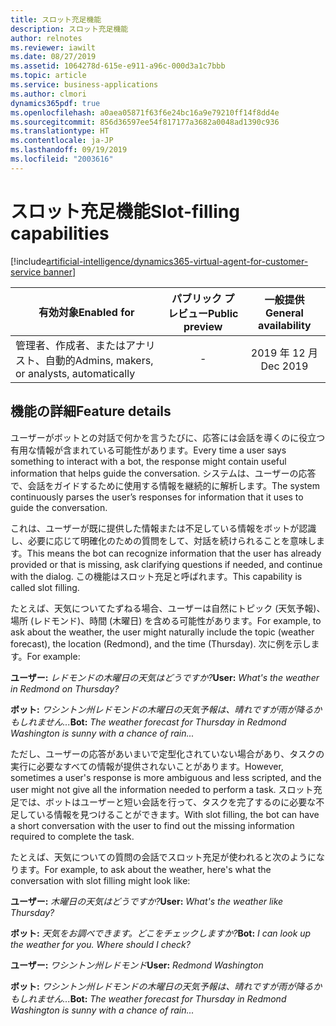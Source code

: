 ```yaml
---
title: スロット充足機能
description: スロット充足機能
author: relnotes
ms.reviewer: iawilt
ms.date: 08/27/2019
ms.assetid: 1064278d-615e-e911-a96c-000d3a1c7bbb
ms.topic: article
ms.service: business-applications
ms.author: clmori
dynamics365pdf: true
ms.openlocfilehash: a0aea05871f63f6e24bc16a9e79210ff14f8dd4e
ms.sourcegitcommit: 856d36597ee54f817177a3682a0048ad1390c936
ms.translationtype: HT
ms.contentlocale: ja-JP
ms.lasthandoff: 09/19/2019
ms.locfileid: "2003616"
---
```

# <a name="slot-filling-capabilities"></a><span data-ttu-id="370d7-103">スロット充足機能</span><span class="sxs-lookup"><span data-stu-id="370d7-103">Slot-filling capabilities</span></span>
[!include[artificial-intelligence/dynamics365-virtual-agent-for-customer-service banner](../includes/artificial-intelligence/dynamics365-virtual-agent-for-customer-service.md)]

| <span data-ttu-id="370d7-104">有効対象</span><span class="sxs-lookup"><span data-stu-id="370d7-104">Enabled for</span></span>    |  <span data-ttu-id="370d7-105">パブリック プレビュー</span><span class="sxs-lookup"><span data-stu-id="370d7-105">Public preview</span></span> | <span data-ttu-id="370d7-106">一般提供</span><span class="sxs-lookup"><span data-stu-id="370d7-106">General availability</span></span> | 
| ---------- | :----------: |:----------: |
|<span data-ttu-id="370d7-107">管理者、作成者、またはアナリスト、自動的</span><span class="sxs-lookup"><span data-stu-id="370d7-107">Admins, makers, or analysts, automatically</span></span>|-| <span data-ttu-id="370d7-108">2019 年 12 月</span><span class="sxs-lookup"><span data-stu-id="370d7-108">Dec 2019</span></span>|






## <a name="feature-details"></a><span data-ttu-id="370d7-109">機能の詳細</span><span class="sxs-lookup"><span data-stu-id="370d7-109">Feature details</span></span>
<!--feature detail start -->
<span data-ttu-id="370d7-110">ユーザーがボットとの対話で何かを言うたびに、応答には会話を導くのに役立つ有用な情報が含まれている可能性があります。</span><span class="sxs-lookup"><span data-stu-id="370d7-110">Every time a user says something to interact with a bot, the response might contain useful information that helps guide the conversation.</span></span> <span data-ttu-id="370d7-111">システムは、ユーザーの応答で、会話をガイドするために使用する情報を継続的に解析します。</span><span class="sxs-lookup"><span data-stu-id="370d7-111">The system continuously parses the user’s responses for information that it uses to guide the conversation.</span></span> 

<span data-ttu-id="370d7-112">これは、ユーザーが既に提供した情報または不足している情報をボットが認識し、必要に応じて明確化のための質問をして、対話を続けられることを意味します。</span><span class="sxs-lookup"><span data-stu-id="370d7-112">This means the bot can recognize information that the user has already provided or that is missing, ask clarifying questions if needed, and continue with the dialog.</span></span> <span data-ttu-id="370d7-113">この機能はスロット充足と呼ばれます。</span><span class="sxs-lookup"><span data-stu-id="370d7-113">This capability is called slot filling.</span></span>

<span data-ttu-id="370d7-114">たとえば、天気についてたずねる場合、ユーザーは自然にトピック (天気予報)、場所 (レドモンド)、時間 (木曜日) を含める可能性があります。</span><span class="sxs-lookup"><span data-stu-id="370d7-114">For example, to ask about the weather, the user might naturally include the topic (weather forecast), the location (Redmond), and the time (Thursday).</span></span> <span data-ttu-id="370d7-115">次に例を示します。</span><span class="sxs-lookup"><span data-stu-id="370d7-115">For example:</span></span>

 <span data-ttu-id="370d7-116">**ユーザー:**      *レドモンドの木曜日の天気はどうですか?*</span><span class="sxs-lookup"><span data-stu-id="370d7-116">**User:**      *What's the weather in Redmond on Thursday?*</span></span>
 
 <span data-ttu-id="370d7-117">**ボット:**       *ワシントン州レドモンドの木曜日の天気予報は、晴れですが雨が降るかもしれません...*</span><span class="sxs-lookup"><span data-stu-id="370d7-117">**Bot:**       *The weather forecast for Thursday in Redmond Washington is sunny with a chance of rain...*</span></span>

<span data-ttu-id="370d7-118">ただし、ユーザーの応答があいまいで定型化されていない場合があり、タスクの実行に必要なすべての情報が提供されないことがあります。</span><span class="sxs-lookup"><span data-stu-id="370d7-118">However, sometimes a user's response is more ambiguous and less scripted, and the user might not give all the information needed to perform a task.</span></span> <span data-ttu-id="370d7-119">スロット充足では、ボットはユーザーと短い会話を行って、タスクを完了するのに必要な不足している情報を見つけることができます。</span><span class="sxs-lookup"><span data-stu-id="370d7-119">With slot filling, the bot can have a short conversation with the user to find out the missing information required to complete the task.</span></span>

<span data-ttu-id="370d7-120">たとえば、天気についての質問の会話でスロット充足が使われると次のようになります。</span><span class="sxs-lookup"><span data-stu-id="370d7-120">For example, to ask about the weather, here's what the conversation with slot filling might look like:</span></span>

<span data-ttu-id="370d7-121">**ユーザー:**   *木曜日の天気はどうですか?*</span><span class="sxs-lookup"><span data-stu-id="370d7-121">**User:**   *What's the weather like Thursday?*</span></span>

<span data-ttu-id="370d7-122">**ボット:**    *天気をお調べできます。どこをチェックしますか?*</span><span class="sxs-lookup"><span data-stu-id="370d7-122">**Bot:**    *I can look up the weather for you. Where should I check?*</span></span>

<span data-ttu-id="370d7-123">**ユーザー:**   *ワシントン州レドモンド*</span><span class="sxs-lookup"><span data-stu-id="370d7-123">**User:**   *Redmond Washington*</span></span>

<span data-ttu-id="370d7-124">**ボット:**    *ワシントン州レドモンドの木曜日の天気予報は、晴れですが雨が降るかもしれません...*</span><span class="sxs-lookup"><span data-stu-id="370d7-124">**Bot:**    *The weather forecast for Thursday in Redmond Washington is sunny with a chance of rain...*</span></span>
<!--feature detail end -->












